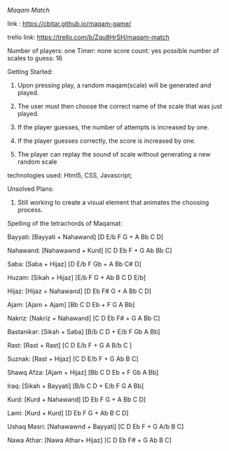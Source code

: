 *Maqam Match*

link : https://cbitar.github.io/maqam-game/

trello link: https://trello.com/b/Zqu8HrSH/maqam-match

Number of players: one
Timer: none
score count: yes
possible number of scales to guess: 16


Getting Started:

1. Upon pressing play, a random maqam(scale) will be generated and played. 

2. The user must then choose the correct name of the scale that was just played.

3. If the player guesses, the number of attempts is increased by one.

4. If the player guesses correctly, the score is increased by one.


5. The player can replay the sound of scale without generating a new random scale

technologies used:
 Html5, CSS, Javascript;

 Unsolved Plans:

 1. Still working to create a visual element that animates the choosing process.

 Spelling of the tetrachords of Maqamat:

Bayyati: [Bayyati + Nahawand]
          [D E/b F G + A Bb C D]

Nahawand: [Nahawawnd + Kurd]
           [C D Eb F + G Ab Bb C] 

Saba: [Saba + Hijaz]
    [D E/b F Gb + A Bb C# D]

Huzam: [Sikah + Hijaz]
    [E/b F G + Ab B C D E/b] 

Hijaz: [Hijaz + Nahawand]
      [D Eb F# G + A Bb C D]

Ajam: [Ajam + Ajam]
     [Bb C D Eb + F G A Bb]

Nakriz: [Nakriz + Nahawand]
       [C D Eb F# + G A Bb C]

Bastanikar: [Sikah + Saba]
          [B/b C D + E/b F Gb A Bb]

Rast: [Rast + Rast]
 [C D E/b F + G A B/b C ]

Suznak: [Rast + Hijaz]
    [C D E/b F + G Ab B C]

Shawq Afza: [Ajam + Hijaz]
       [Bb C D Eb + F Gb A Bb]

Iraq: [Sikah + Bayyati]
    [B/b C D + E/b F G A Bb]

Kurd: [Kurd + Nahawand]
  [D Eb F G + A Bb C D]

Lami: [Kurd + Kurd]
     [D Eb F G + Ab B C D]

Ushaq Masri: [Nahawawnd + Bayyati]
           [C D Eb F + G A/b B C]

Nawa Athar: [Nawa Athar+ Hijaz]
            [C D Eb F# + G Ab B C]

    












